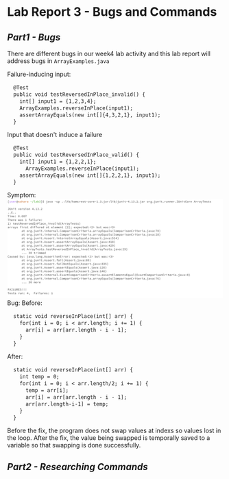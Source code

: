 # Lab Report 3 - Bugs and Commands

## *Part1 - Bugs*
There are different bugs in our week4 lab activity and this lab report will address bugs in ```ArrayExamples.java```      

Failure-inducing input:
```
  @Test
  public void testReversedInPlace_invalid() {
    int[] input1 = {1,2,3,4};
    ArrayExamples.reverseInPlace(input1);
    assertArrayEquals(new int[]{4,3,2,1}, input1);
  }
```
Input that doesn't induce a failure
```
  @Test
  public void testReversedInPlace_valid() {
    int[] input1 = {1,2,2,1};
      ArrayExamples.reverseInPlace(input1);
    assertArrayEquals(new int[]{1,2,2,1}, input1);
  }
```
Symptom:
![symptom](./screenshots/p1-lab3.png)
Bug:
Before:
```
  static void reverseInPlace(int[] arr) {
    for(int i = 0; i < arr.length; i += 1) {
      arr[i] = arr[arr.length - i - 1];
    }
  }
```
After:
```
  static void reverseInPlace(int[] arr) {
    int temp = 0;
    for(int i = 0; i < arr.length/2; i += 1) {
      temp = arr[i];
      arr[i] = arr[arr.length - i - 1];
      arr[arr.length-i-1] = temp;
    }
  }

```
Before the fix, the program does not swap values at indexs so values lost in the loop.
After the fix, the value being swapped is temporally saved to a variable so that swapping is done successfully.

## *Part2 - Researching Commands*
